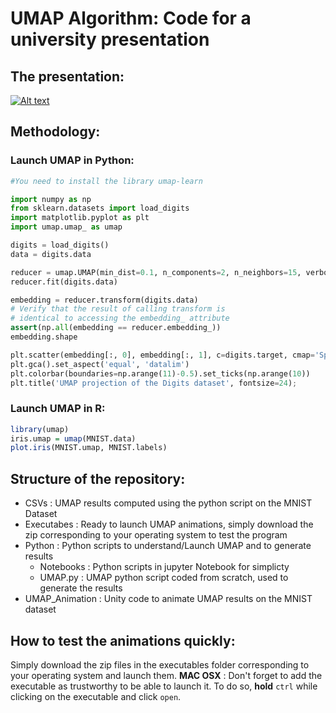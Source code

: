 # UMAP Algorithm: Code for a university presentation


## The presentation:

[![Alt text](https://img.youtube.com/vi/VPq4Ktf2zJ4/0.jpg)](https://www.youtube.com/watch?v=VPq4Ktf2zJ4)

## Methodology:

### Launch UMAP in Python:

```python
#You need to install the library umap-learn

import numpy as np
from sklearn.datasets import load_digits
import matplotlib.pyplot as plt
import umap.umap_ as umap

digits = load_digits()
data = digits.data

reducer = umap.UMAP(min_dist=0.1, n_components=2, n_neighbors=15, verbose=True)
reducer.fit(digits.data)

embedding = reducer.transform(digits.data)
# Verify that the result of calling transform is
# identical to accessing the embedding_ attribute
assert(np.all(embedding == reducer.embedding_))
embedding.shape

plt.scatter(embedding[:, 0], embedding[:, 1], c=digits.target, cmap='Spectral', s=5)
plt.gca().set_aspect('equal', 'datalim')
plt.colorbar(boundaries=np.arange(11)-0.5).set_ticks(np.arange(10))
plt.title('UMAP projection of the Digits dataset', fontsize=24);
```


### Launch UMAP in R:
```r
library(umap)
iris.umap = umap(MNIST.data)
plot.iris(MNIST.umap, MNIST.labels)
```

## Structure of the repository:

* CSVs : UMAP results computed using the python script on the MNIST Dataset
* Executabes : Ready to launch UMAP animations, simply download the zip corresponding to your operating system to test the program
* Python : Python scripts to understand/Launch UMAP and to generate results 
	* Notebooks : Python scripts in jupyter Notebook for simplicty
	* UMAP.py : UMAP python script coded from scratch, used to generate the results
* UMAP_Animation : Unity code to animate UMAP results on the MNIST dataset

## How to test the animations quickly:

Simply download the zip files in the executables folder corresponding to your operating system and launch them.
**MAC OSX** : Don't forget to add the executable as trustworthy to be able to launch it. To do so, **hold** `ctrl` while clicking on the executable and click `open`.
 

